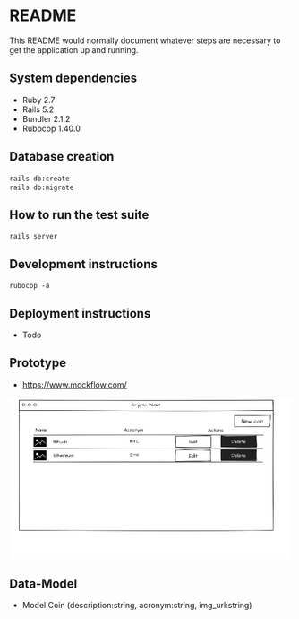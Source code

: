 # README

This README would normally document whatever steps are necessary to get the
application up and running.

## System dependencies

- Ruby 2.7
- Rails 5.2
- Bundler 2.1.2
- Rubocop 1.40.0

## Database creation

    rails db:create
    rails db:migrate

## How to run the test suite

    rails server

## Development instructions

    rubocop -a

## Deployment instructions

- Todo

## Prototype

- https://www.mockflow.com/

![Alt text](proto_img.png 'Prototype')

## Data-Model

- Model Coin (description:string, acronym:string, img_url:string)

